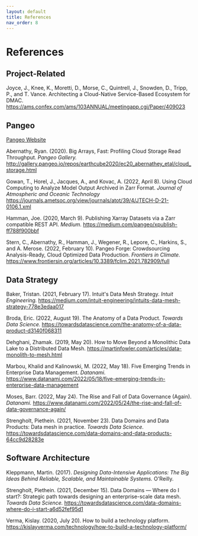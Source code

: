 ```yaml
---
layout: default
title: References
nav_order: 8
---
```


# References

## Project-Related

Joyce, J., Knee, K., Moretti, D., Morse, C., Quintrell, J., Snowden, D., Tripp, P., and T. Vance. Architecting a Cloud-Native Service-Based Ecosystem for DMAC. <https://ams.confex.com/ams/103ANNUAL/meetingapp.cgi/Paper/409023>

## Pangeo

[Pangeo Website](https://pangeo.io/)

Abernathy, Ryan. (2020). Big Arrays, Fast: Profiling Cloud Storage Read Throughput. *Pangeo Gallery.* <http://gallery.pangeo.io/repos/earthcube2020/ec20_abernathey_etal/cloud_storage.html>

Gowan, T., Horel, J., Jacques, A., and Kovac, A. (2022, April 8). Using Cloud Computing to Analyze Model Output Archived in Zarr Format. 
*Journal of Atmospheric and Oceanic Technology* <https://journals.ametsoc.org/view/journals/atot/39/4/JTECH-D-21-0106.1.xml>

Hamman, Joe. (2020, March 9). Publishing Xarray Datasets via a Zarr compatible REST API. *Medium.* <https://medium.com/pangeo/xpublish-ff788f900bbf>

Stern, C., Abernathy, R., Hamman, J., Wegener, R., Lepore, C., Harkins, S., and A. Merose. (2022, February 10). Pangeo Forge: Crowdsourcing Analysis-Ready, Cloud Optimized Data Production. *Frontiers in Climate.* <https://www.frontiersin.org/articles/10.3389/fclim.2021.782909/full>


## Data Strategy

Baker, Tristan. (2021, February 17). Intuit's Data Mesh Strategy. *Intuit Engineering.* <https://medium.com/intuit-engineering/intuits-data-mesh-strategy-778e3edaa017>

Broda, Eric. (2022, August 19). The Anatomy of a Data Product. *Towards Data Science.* <https://towardsdatascience.com/the-anatomy-of-a-data-product-d3140f068311>

Dehghani, Zhamak. (2019, May 20). How to Move Beyond a Monolithic Data Lake to a Distributed Data Mesh. <https://martinfowler.com/articles/data-monolith-to-mesh.html>

Marbou, Khalid and Kalinowski, M. (2022, May 18). Five Emerging Trends in Enterprise Data Management. *Datanami.* <https://www.datanami.com/2022/05/18/five-emerging-trends-in-enterprise-data-management>

Moses, Barr. (2022, May 24). The Rise and Fall of Data Governance (Again). *Datanami.* <https://www.datanami.com/2022/05/24/the-rise-and-fall-of-data-governance-again/>

Strengholt, Piethein. (2021, November 23). Data Domains and Data Products: Data mesh in practice. *Towards Data Science.* <https://towardsdatascience.com/data-domains-and-data-products-64cc9d28283e>


## Software Architecture

Kleppmann, Martin. (2017). *Designing Data-Intensive Applications: The Big Ideas Behind Reliable, Scalable, and Maintainable Systems.* O'Reilly.

Strengholt, Piethein. (2021, December 15). Data Domains — Where do I start?: Strategic path towards designing an enterprise-scale data mesh. *Towards Data Science.* <https://towardsdatascience.com/data-domains-where-do-i-start-a6d52fef95d1>

Verma, Kislay. (2020, July 20). How to build a technology platform. <https://kislayverma.com/technology/how-to-build-a-technology-platform/>